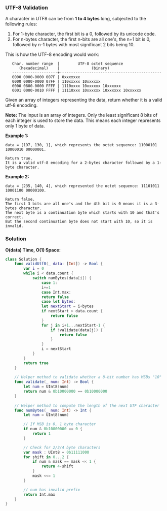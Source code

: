 
### UTF-8 Validation

A character in UTF8 can be from __1 to 4 bytes__ long, subjected to the following rules:

1. For 1-byte character, the first bit is a 0, followed by its unicode code.
2. For n-bytes character, the first n-bits are all one's, the n+1 bit is 0, followed by n-1 bytes with most significant 2 bits being 10.

This is how the UTF-8 encoding would work:
```
   Char. number range  |        UTF-8 octet sequence
      (hexadecimal)    |              (binary)
   --------------------+---------------------------------------------
   0000 0000-0000 007F | 0xxxxxxx
   0000 0080-0000 07FF | 110xxxxx 10xxxxxx
   0000 0800-0000 FFFF | 1110xxxx 10xxxxxx 10xxxxxx
   0001 0000-0010 FFFF | 11110xxx 10xxxxxx 10xxxxxx 10xxxxxx
```
Given an array of integers representing the data, return whether it is a valid utf-8 encoding.

__Note:__
The input is an array of integers. Only the least significant 8 bits of each integer is used to store the data. This means each integer represents only 1 byte of data.

__Example 1:__
```
data = [197, 130, 1], which represents the octet sequence: 11000101 10000010 00000001.

Return true.
It is a valid utf-8 encoding for a 2-bytes character followed by a 1-byte character.
```
__Example 2:__
```
data = [235, 140, 4], which represented the octet sequence: 11101011 10001100 00000100.

Return false.
The first 3 bits are all one's and the 4th bit is 0 means it is a 3-bytes character.
The next byte is a continuation byte which starts with 10 and that's correct.
But the second continuation byte does not start with 10, so it is invalid.
```

### Solution
__O(data) Time, O(1) Space:__
```Swift
class Solution {
    func validUtf8(_ data: [Int]) -> Bool {
        var i = 0
        while i < data.count {
            switch numBytes(data[i]) {
                case 1:
                i+=1
                case Int.max:
                return false
                case let bytes:
                let nextStart = i+bytes
                if nextStart > data.count {
                    return false
                }
                for j in i+1...nextStart-1 {
                    if !validate(data[j]) {
                        return false
                    }
                }
                i = nextStart
            }
        }
        return true
    }
    
    // Helper method to validate whether a 8-bit number has MSBs "10"
    func validate(_ num: Int) -> Bool {
        let num = UInt8(num)
        return num & 0b10000000 == 0b10000000
    }
    
    // Helper method to compute the length of the next UTF character
    func numBytes(_ num: Int) -> Int {
        let num = UInt8(num)

        // If MSB is 0, 1 byte character
        if num & 0b10000000 == 0 {
            return 1
        }

        // Check for 2/3/4 byte characters
        var mask : UInt8 = 0b11111000
        for shift in 0...2 {
            if num & mask == mask << 1 {
                return 4-shift
            }
            mask <<= 1
        }

        // num has invalid prefix
        return Int.max
    }
}
```